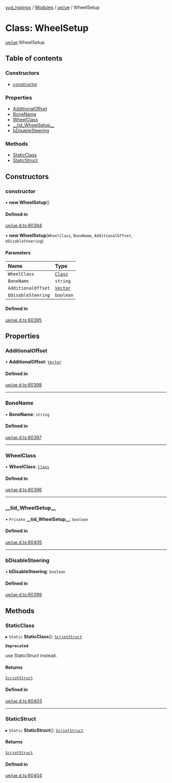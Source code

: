 [yug_typings](../README.md) / [Modules](../modules.md) / [ue/ue](../modules/ue_ue.md) / WheelSetup

# Class: WheelSetup

[ue/ue](../modules/ue_ue.md).WheelSetup

## Table of contents

### Constructors

- [constructor](ue_ue.WheelSetup.md#constructor)

### Properties

- [AdditionalOffset](ue_ue.WheelSetup.md#additionaloffset)
- [BoneName](ue_ue.WheelSetup.md#bonename)
- [WheelClass](ue_ue.WheelSetup.md#wheelclass)
- [\_\_tid\_WheelSetup\_\_](ue_ue.WheelSetup.md#__tid_wheelsetup__)
- [bDisableSteering](ue_ue.WheelSetup.md#bdisablesteering)

### Methods

- [StaticClass](ue_ue.WheelSetup.md#staticclass)
- [StaticStruct](ue_ue.WheelSetup.md#staticstruct)

## Constructors

### constructor

• **new WheelSetup**()

#### Defined in

[ue/ue.d.ts:60394](https://github.com/YugMetaverse/yug_typings/blob/b7d9b19/ue/ue.d.ts#L60394)

• **new WheelSetup**(`WheelClass`, `BoneName`, `AdditionalOffset`, `bDisableSteering`)

#### Parameters

| Name | Type |
| :------ | :------ |
| `WheelClass` | [`Class`](ue_ue.Class.md) |
| `BoneName` | `string` |
| `AdditionalOffset` | [`Vector`](ue_ue_s.Vector.md) |
| `bDisableSteering` | `boolean` |

#### Defined in

[ue/ue.d.ts:60395](https://github.com/YugMetaverse/yug_typings/blob/b7d9b19/ue/ue.d.ts#L60395)

## Properties

### AdditionalOffset

• **AdditionalOffset**: [`Vector`](ue_ue_s.Vector.md)

#### Defined in

[ue/ue.d.ts:60398](https://github.com/YugMetaverse/yug_typings/blob/b7d9b19/ue/ue.d.ts#L60398)

___

### BoneName

• **BoneName**: `string`

#### Defined in

[ue/ue.d.ts:60397](https://github.com/YugMetaverse/yug_typings/blob/b7d9b19/ue/ue.d.ts#L60397)

___

### WheelClass

• **WheelClass**: [`Class`](ue_ue.Class.md)

#### Defined in

[ue/ue.d.ts:60396](https://github.com/YugMetaverse/yug_typings/blob/b7d9b19/ue/ue.d.ts#L60396)

___

### \_\_tid\_WheelSetup\_\_

• `Private` **\_\_tid\_WheelSetup\_\_**: `boolean`

#### Defined in

[ue/ue.d.ts:60405](https://github.com/YugMetaverse/yug_typings/blob/b7d9b19/ue/ue.d.ts#L60405)

___

### bDisableSteering

• **bDisableSteering**: `boolean`

#### Defined in

[ue/ue.d.ts:60399](https://github.com/YugMetaverse/yug_typings/blob/b7d9b19/ue/ue.d.ts#L60399)

## Methods

### StaticClass

▸ `Static` **StaticClass**(): [`ScriptStruct`](ue_ue.ScriptStruct.md)

**`Deprecated`**

use StaticStruct instead.

#### Returns

[`ScriptStruct`](ue_ue.ScriptStruct.md)

#### Defined in

[ue/ue.d.ts:60403](https://github.com/YugMetaverse/yug_typings/blob/b7d9b19/ue/ue.d.ts#L60403)

___

### StaticStruct

▸ `Static` **StaticStruct**(): [`ScriptStruct`](ue_ue.ScriptStruct.md)

#### Returns

[`ScriptStruct`](ue_ue.ScriptStruct.md)

#### Defined in

[ue/ue.d.ts:60404](https://github.com/YugMetaverse/yug_typings/blob/b7d9b19/ue/ue.d.ts#L60404)
